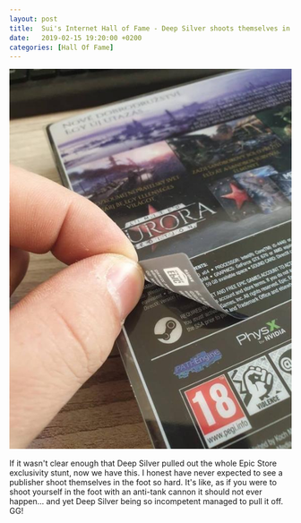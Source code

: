 ```yaml
---
layout: post
title:  Sui's Internet Hall of Fame - Deep Silver shoots themselves in the foot
date:   2019-02-15 19:20:00 +0200
categories: [Hall Of Fame]
---
```

![deep_silver_shoots_themself_in_the_foot.jpg](/images/hall_of_fame/deep_silver_shoots_themself_in_the_foot.jpg)

If it wasn't clear enough that Deep Silver pulled out the whole Epic Store exclusivity stunt, now we have this. I honest have never expected to see a publisher shoot themselves in the foot so hard. It's like, as if you were to shoot yourself in the foot with an anti-tank cannon it should not ever happen... and yet Deep Silver being so incompetent managed to pull it off. GG!